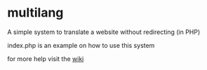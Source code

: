 # multilang
A simple system to translate a website without redirecting (in PHP)

index.php is an example on how to use this system

for more help visit the [wiki](https://github.com/Johann150/multilang/wiki)
